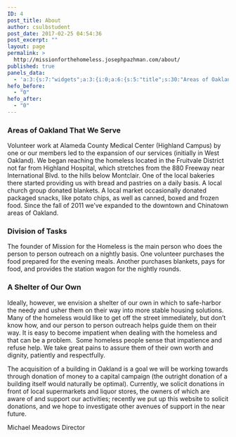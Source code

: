 ```yaml
---
ID: 4
post_title: About
author: csulbstudent
post_date: 2017-02-25 04:54:36
post_excerpt: ""
layout: page
permalink: >
  http://missionforthehomeless.josephpazhman.com/about/
published: true
panels_data:
  - 'a:3:{s:7:"widgets";a:3:{i:0;a:6:{s:5:"title";s:30:"Areas of Oakland That We Serve";s:4:"text";s:722:"<p><span style="color: #000000;">Volunteer work at Alameda County Medical Center (Highland Campus) by one or our members led to the expansion of our services (initially in West Oakland). We began reaching the homeless located in the Fruitvale District not far from Highland Hospital, which stretches from the 880 Freeway near International Blvd. to the hills below Montclair. One of the local bakeries there started providing us with bread and pastries on a daily basis. A local church group donated blankets. A local market occasionally donated packaged snacks, like potato chips, as well as canned, boxed and frozen food. Since the fall of 2011 we’ve expanded to the downtown and Chinatown areas of Oakland.</span></p>";s:20:"text_selected_editor";s:7:"tinymce";s:5:"autop";b:1;s:12:"_sow_form_id";s:13:"58cc2e61089fd";s:11:"panels_info";a:7:{s:5:"class";s:31:"SiteOrigin_Widget_Editor_Widget";s:3:"raw";b:0;s:4:"grid";i:0;s:4:"cell";i:0;s:2:"id";i:0;s:9:"widget_id";s:36:"fdb52cc1-b4f0-43fe-9e63-236c7f482d36";s:5:"style";a:1:{s:18:"background_display";s:4:"tile";}}}i:1;a:6:{s:5:"title";s:17:"Division of Tasks";s:4:"text";s:324:"<p><span style="color: #000000;">The founder of Mission for the Homeless is the main person who does the person to person outreach on a nightly basis. One volunteer purchases the food prepared for the evening meals. Another purchases blankets, pays for food, and provides the station wagon for the nightly rounds.</span></p>";s:20:"text_selected_editor";s:7:"tinymce";s:5:"autop";b:1;s:12:"_sow_form_id";s:13:"58cc2e5e217b8";s:11:"panels_info";a:7:{s:5:"class";s:31:"SiteOrigin_Widget_Editor_Widget";s:3:"raw";b:0;s:4:"grid";i:0;s:4:"cell";i:0;s:2:"id";i:1;s:9:"widget_id";s:36:"fdb52cc1-b4f0-43fe-9e63-236c7f482d36";s:5:"style";a:1:{s:18:"background_display";s:4:"tile";}}}i:2;a:6:{s:5:"title";s:20:"A Shelter of Our Own";s:4:"text";s:1214:"<p><span style="color: #000000;">Ideally, however, we envision a shelter of our own in which to safe-harbor the needy and usher them on their way into more stable housing solutions. Many of the homeless would like to get off the street immediately, but don’t know how, and our person to person outreach helps guide them on their way. It is easy to become impatient when dealing with the homeless and that can be a problem.  Some homeless people sense that impatience and refuse help. We take great pains to assure them of their own worth and dignity, patiently and respectfully.</span></p><p><span style="color: #000000;">The acquisition of a building in Oakland is a goal we will be working towards through donation of money to a capital campaign (the outright donation of a building itself would naturally be optimal). Currently, we solicit donations in front of local supermarkets and liquor stores, the owners of which are aware of and support our activities; recently we put up this website to solicit donations, and we hope to investigate other avenues of support in the near future.</span></p><p><span style="color: #000000;">Michael Meadows</span><br /><span style="color: #000000;"> Director</span></p>";s:20:"text_selected_editor";s:7:"tinymce";s:5:"autop";b:1;s:12:"_sow_form_id";s:13:"58cc2e5d5ac99";s:11:"panels_info";a:7:{s:5:"class";s:31:"SiteOrigin_Widget_Editor_Widget";s:3:"raw";b:0;s:4:"grid";i:0;s:4:"cell";i:0;s:2:"id";i:2;s:9:"widget_id";s:36:"fdb52cc1-b4f0-43fe-9e63-236c7f482d36";s:5:"style";a:1:{s:18:"background_display";s:4:"tile";}}}}s:5:"grids";a:1:{i:0;a:2:{s:5:"cells";i:1;s:5:"style";a:2:{s:13:"bottom_margin";s:5:"-30px";s:18:"background_display";s:4:"tile";}}}s:10:"grid_cells";a:1:{i:0;a:2:{s:4:"grid";i:0;s:6:"weight";i:1;}}}'
hefo_before:
  - "0"
hefo_after:
  - "0"
---
```

<h3 class="widget-title">Areas of Oakland That We Serve</h3>
Volunteer work at Alameda County Medical Center (Highland Campus) by one or our members led to the expansion of our services (initially in West Oakland). We began reaching the homeless located in the Fruitvale District not far from Highland Hospital, which stretches from the 880 Freeway near International Blvd. to the hills below Montclair. One of the local bakeries there started providing us with bread and pastries on a daily basis. A local church group donated blankets. A local market occasionally donated packaged snacks, like potato chips, as well as canned, boxed and frozen food. Since the fall of 2011 we’ve expanded to the downtown and Chinatown areas of Oakland.
<h3 class="widget-title">Division of Tasks</h3>
The founder of Mission for the Homeless is the main person who does the person to person outreach on a nightly basis. One volunteer purchases the food prepared for the evening meals. Another purchases blankets, pays for food, and provides the station wagon for the nightly rounds.
<h3 class="widget-title">A Shelter of Our Own</h3>
Ideally, however, we envision a shelter of our own in which to safe-harbor the needy and usher them on their way into more stable housing solutions. Many of the homeless would like to get off the street immediately, but don’t know how, and our person to person outreach helps guide them on their way. It is easy to become impatient when dealing with the homeless and that can be a problem.  Some homeless people sense that impatience and refuse help. We take great pains to assure them of their own worth and dignity, patiently and respectfully.

The acquisition of a building in Oakland is a goal we will be working towards through donation of money to a capital campaign (the outright donation of a building itself would naturally be optimal). Currently, we solicit donations in front of local supermarkets and liquor stores, the owners of which are aware of and support our activities; recently we put up this website to solicit donations, and we hope to investigate other avenues of support in the near future.

Michael Meadows
Director